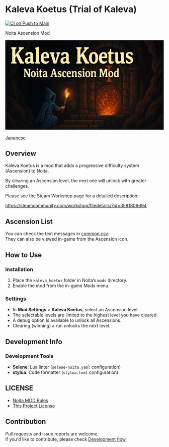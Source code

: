 # Kaleva Koetus (Trial of Kaleva)

[![CI on Push to Main](https://github.com/den3606/kaleva_koetus/actions/workflows/push-main.yaml/badge.svg?branch=main)](https://github.com/den3606/kaleva_koetus/actions/workflows/push-main.yaml)

Noita Ascension Mod

![Thumbnail](./workshop_preview_image.png)

[Japanese](./docs/README.ja.md)

## Overview

Kaleva Koetus is a mod that adds a progressive difficulty system (Ascension) to Noita.

By clearing an Ascension level, the next one will unlock with greater challenges.

Please see the Steam Workshop page for a detailed description:

<https://steamcommunity.com/workshop/filedetails/?id=3581809694>

## Ascension List

You can check the text messages in [common.csv](files/translations/common.csv).  
They can also be viewed in-game from the Ascension icon.

## How to Use

### Installation

1. Place the `kaleva_koetus` folder in Noita’s `mods` directory.  
2. Enable the mod from the in-game Mods menu.

### Settings

- In **Mod Settings** > **Kaleva Koetus**, select an Ascension level.  
- The selectable levels are limited to the highest level you have cleared.  
- A debug option is available to unlock all Ascensions.  
- Clearing (winning) a run unlocks the next level.

## Development Info

### Development Tools

- **Selene**: Lua linter (`selene-noita.yaml` configuration)  
- **stylua**: Code formatter (`stylua.toml` configuration)

## LICENSE

- [Noita MOD Rules](docs/NOITA_MOD_RULES.md)  
- [This Project License](docs/LICENSE.md)

## Contribution

Pull requests and issue reports are welcome.  
If you'd like to contribute, please check [Development flow](docs/development_flow.md)
